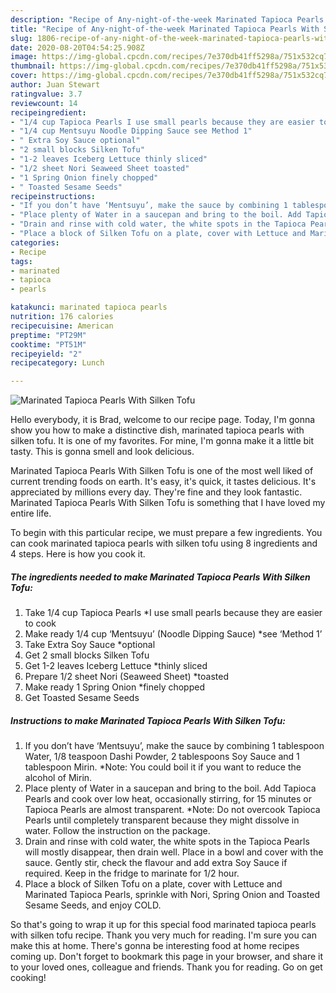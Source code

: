 ```yaml
---
description: "Recipe of Any-night-of-the-week Marinated Tapioca Pearls With Silken Tofu"
title: "Recipe of Any-night-of-the-week Marinated Tapioca Pearls With Silken Tofu"
slug: 1806-recipe-of-any-night-of-the-week-marinated-tapioca-pearls-with-silken-tofu
date: 2020-08-20T04:54:25.908Z
image: https://img-global.cpcdn.com/recipes/7e370db41ff5298a/751x532cq70/marinated-tapioca-pearls-with-silken-tofu-recipe-main-photo.jpg
thumbnail: https://img-global.cpcdn.com/recipes/7e370db41ff5298a/751x532cq70/marinated-tapioca-pearls-with-silken-tofu-recipe-main-photo.jpg
cover: https://img-global.cpcdn.com/recipes/7e370db41ff5298a/751x532cq70/marinated-tapioca-pearls-with-silken-tofu-recipe-main-photo.jpg
author: Juan Stewart
ratingvalue: 3.7
reviewcount: 14
recipeingredient:
- "1/4 cup Tapioca Pearls I use small pearls because they are easier to cook"
- "1/4 cup Mentsuyu Noodle Dipping Sauce see Method 1"
- " Extra Soy Sauce optional"
- "2 small blocks Silken Tofu"
- "1-2 leaves Iceberg Lettuce thinly sliced"
- "1/2 sheet Nori Seaweed Sheet toasted"
- "1 Spring Onion finely chopped"
- " Toasted Sesame Seeds"
recipeinstructions:
- "If you don’t have ‘Mentsuyu’, make the sauce by combining 1 tablespoon Water, 1/8 teaspoon Dashi Powder, 2 tablespoons Soy Sauce and 1 tablespoon Mirin. *Note: You could boil it if you want to reduce the alcohol of Mirin."
- "Place plenty of Water in a saucepan and bring to the boil. Add Tapioca Pearls and cook over low heat, occasionally stirring, for 15 minutes or Tapioca Pearls are almost transparent. *Note: Do not overcook Tapioca Pearls until completely transparent because they might dissolve in water. Follow the instruction on the package."
- "Drain and rinse with cold water, the white spots in the Tapioca Pearls will mostly disappear, then drain well. Place in a bowl and cover with the sauce. Gently stir, check the flavour and add extra Soy Sauce if required. Keep in the fridge to marinate for 1/2 hour."
- "Place a block of Silken Tofu on a plate, cover with Lettuce and Marinated Tapioca Pearls, sprinkle with Nori, Spring Onion and Toasted Sesame Seeds, and enjoy COLD."
categories:
- Recipe
tags:
- marinated
- tapioca
- pearls

katakunci: marinated tapioca pearls 
nutrition: 176 calories
recipecuisine: American
preptime: "PT29M"
cooktime: "PT51M"
recipeyield: "2"
recipecategory: Lunch

---
```



![Marinated Tapioca Pearls With Silken Tofu](https://img-global.cpcdn.com/recipes/7e370db41ff5298a/751x532cq70/marinated-tapioca-pearls-with-silken-tofu-recipe-main-photo.jpg)

Hello everybody, it is Brad, welcome to our recipe page. Today, I'm gonna show you how to make a distinctive dish, marinated tapioca pearls with silken tofu. It is one of my favorites. For mine, I'm gonna make it a little bit tasty. This is gonna smell and look delicious.



Marinated Tapioca Pearls With Silken Tofu is one of the most well liked of current trending foods on earth. It's easy, it's quick, it tastes delicious. It's appreciated by millions every day. They're fine and they look fantastic. Marinated Tapioca Pearls With Silken Tofu is something that I have loved my entire life.


To begin with this particular recipe, we must prepare a few ingredients. You can cook marinated tapioca pearls with silken tofu using 8 ingredients and 4 steps. Here is how you cook it.

<!--inarticleads1-->

##### The ingredients needed to make Marinated Tapioca Pearls With Silken Tofu:

1. Take 1/4 cup Tapioca Pearls *I use small pearls because they are easier to cook
1. Make ready 1/4 cup ‘Mentsuyu’ (Noodle Dipping Sauce) *see ‘Method 1’
1. Take  Extra Soy Sauce *optional
1. Get 2 small blocks Silken Tofu
1. Get 1-2 leaves Iceberg Lettuce *thinly sliced
1. Prepare 1/2 sheet Nori (Seaweed Sheet) *toasted
1. Make ready 1 Spring Onion *finely chopped
1. Get  Toasted Sesame Seeds




<!--inarticleads2-->

##### Instructions to make Marinated Tapioca Pearls With Silken Tofu:

1. If you don’t have ‘Mentsuyu’, make the sauce by combining 1 tablespoon Water, 1/8 teaspoon Dashi Powder, 2 tablespoons Soy Sauce and 1 tablespoon Mirin. *Note: You could boil it if you want to reduce the alcohol of Mirin.
1. Place plenty of Water in a saucepan and bring to the boil. Add Tapioca Pearls and cook over low heat, occasionally stirring, for 15 minutes or Tapioca Pearls are almost transparent. *Note: Do not overcook Tapioca Pearls until completely transparent because they might dissolve in water. Follow the instruction on the package.
1. Drain and rinse with cold water, the white spots in the Tapioca Pearls will mostly disappear, then drain well. Place in a bowl and cover with the sauce. Gently stir, check the flavour and add extra Soy Sauce if required. Keep in the fridge to marinate for 1/2 hour.
1. Place a block of Silken Tofu on a plate, cover with Lettuce and Marinated Tapioca Pearls, sprinkle with Nori, Spring Onion and Toasted Sesame Seeds, and enjoy COLD.




So that's going to wrap it up for this special food marinated tapioca pearls with silken tofu recipe. Thank you very much for reading. I'm sure you can make this at home. There's gonna be interesting food at home recipes coming up. Don't forget to bookmark this page in your browser, and share it to your loved ones, colleague and friends. Thank you for reading. Go on get cooking!
